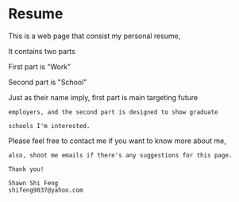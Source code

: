 Resume
======

This is a web page that consist my personal resume,

It contains two parts

First part is "Work"

Second part is "School"

Just as their name imply, first part is main targeting future

    employers, and the second part is designed to show graduate

    schools I'm interested.

Please feel free to contact me if you want to know more about me,

    also, shoot me emails if there's any suggestions for this page.

    Thank you!

    Shawn Shi Feng
    shifeng9037@yahoo.com
